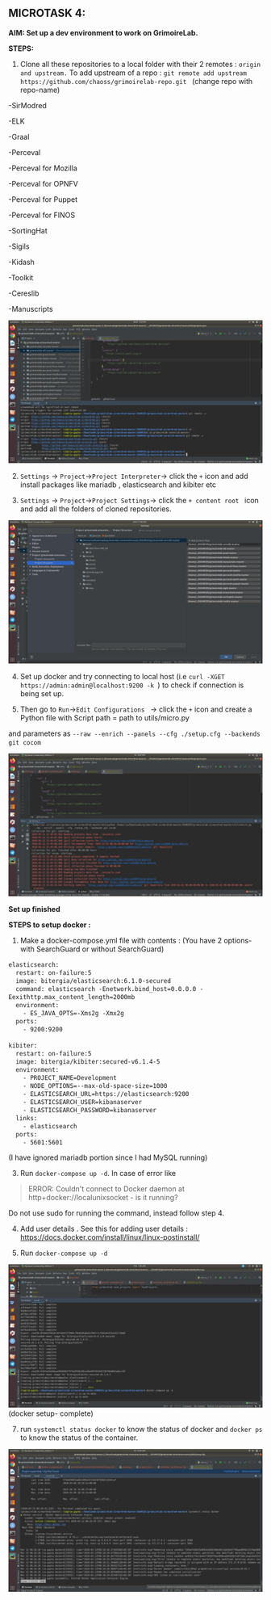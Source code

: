## MICROTASK 4:

**AIM: Set up a dev environment to work on GrimoireLab.**

**STEPS:**


1. Clone all these repositories to a local folder with their 2 remotes : ```origin and upstream.``` 
To add upstream of a repo : ```git remote add upstream https://github.com/chaoss/grimoirelab-repo.git ```  (change repo with repo-name)

  -SirModred
  
  -ELK
  
  -Graal
  
  -Perceval
  
  -Perceval for Mozilla
    
  -Perceval for OPNFV
    
  -Perceval for Puppet
    
  -Perceval for FINOS
    
  -SortingHat
    
  -Sigils

  -Kidash
  
  -Toolkit
  
  -Cereslib
  
  -Manuscripts

![Image description](https://github.com/ria18405/Microtasks/blob/master/Microtask4/remotes.png)

2. ```Settings``` -> ```Project```->```Project Interpreter```-> click the ```+``` icon and add install packages like mariadb , elasticsearch and kibiter etc

3. ```Settings``` -> ```Project```->```Project Settings```-> click the ```+ content root ``` icon and add all the folders of cloned repositories.

![Image description](https://github.com/ria18405/Microtasks/blob/master/Microtask4/ProjectStructure.png)

4. Set up docker and try connecting to local host (i.e ```curl -XGET https://admin:admin@localhost:9200 -k ```) to check if connection is being set up. 

5. Then go to ```Run```->```Edit Configurations ``` -> click the ```+``` icon and create a Python file with Script path = path to utils/micro.py 

and parameters as ```--raw --enrich --panels --cfg ./setup.cfg --backends git cocom```

![Image description](https://github.com/ria18405/Microtasks/blob/master/Microtask4/Output.png)


**Set up finished**

**STEPS to setup docker :**

1. Make a docker-compose.yml file with contents : (You have 2 options- with SearchGuard or without SearchGuard)
```
elasticsearch:
  restart: on-failure:5
  image: bitergia/elasticsearch:6.1.0-secured
  command: elasticsearch -Enetwork.bind_host=0.0.0.0 -Eexithttp.max_content_length=2000mb
  environment:
    - ES_JAVA_OPTS=-Xms2g -Xmx2g
  ports:
    - 9200:9200

kibiter:
  restart: on-failure:5
  image: bitergia/kibiter:secured-v6.1.4-5
  environment:
    - PROJECT_NAME=Development
    - NODE_OPTIONS=--max-old-space-size=1000
    - ELASTICSEARCH_URL=https://elasticsearch:9200
    - ELASTICSEARCH_USER=kibanaserver
    - ELASTICSEARCH_PASSWORD=kibanaserver
  links:
    - elasticsearch
  ports:
    - 5601:5601

``` 
(I have ignored mariadb portion since I had MySQL running)


3. Run ```docker-compose up -d```. In case of error like 
> ERROR: Couldn't connect to Docker daemon at http+docker://localunixsocket - is it running? 

Do not use sudo for running the command, instead follow step 4.

4. Add user details . See this for adding user details : https://docs.docker.com/install/linux/linux-postinstall/


5. Run ```docker-compose up -d```

![Image description](https://github.com/ria18405/Microtasks/blob/master/Microtask4/dockersetup.png)
(docker setup- complete)


7. run ```systemctl status docker``` to know the status of docker and ```docker ps``` to know the status of the container.

![Image description](https://github.com/ria18405/Microtasks/blob/master/Microtask4/dockeractive.png)  



